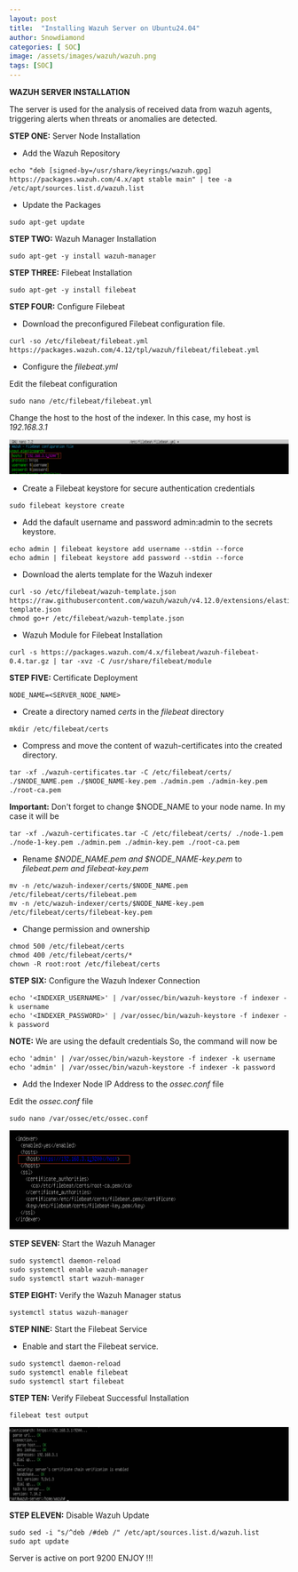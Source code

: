 ```yaml
---
layout: post
title:  "Installing Wazuh Server on Ubuntu24.04"
author: Snowdiamond
categories: [ SOC]
image: /assets/images/wazuh/wazuh.png
tags: [SOC]
---
```


**WAZUH SERVER INSTALLATION**

The server is used for the analysis of received data from wazuh agents, triggering alerts when threats or anomalies are detected.

**STEP ONE:** Server Node Installation

- Add the Wazuh Repository

```
echo "deb [signed-by=/usr/share/keyrings/wazuh.gpg] https://packages.wazuh.com/4.x/apt stable main" | tee -a /etc/apt/sources.list.d/wazuh.list
```

- Update the Packages

```
sudo apt-get update
```

**STEP TWO:** Wazuh Manager Installation

```
sudo apt-get -y install wazuh-manager
```

**STEP THREE:** Filebeat Installation

```
sudo apt-get -y install filebeat
```

**STEP FOUR:** Configure Filebeat

- Download the preconfigured Filebeat configuration file.

```
curl -so /etc/filebeat/filebeat.yml https://packages.wazuh.com/4.12/tpl/wazuh/filebeat/filebeat.yml
```
- Configure the *filebeat.yml*

Edit the filebeat configuration
```
sudo nano /etc/filebeat/filebeat.yml
```
Change the host to the host of the indexer. In this case, my host is *192.168.3.1*

!["Wazuh"](/assets/images/wazuh/filebeat-config.png)

- Create a Filebeat keystore for secure authentication credentials

```
sudo filebeat keystore create
```
- Add the dafault username and password admin:admin to the secrets keystore.

```
echo admin | filebeat keystore add username --stdin --force
echo admin | filebeat keystore add password --stdin --force
```

- Download the alerts template for the Wazuh indexer

```
curl -so /etc/filebeat/wazuh-template.json https://raw.githubusercontent.com/wazuh/wazuh/v4.12.0/extensions/elasticsearch/7.x/wazuh-template.json
chmod go+r /etc/filebeat/wazuh-template.json
```

- Wazuh Module for Filebeat Installation 

```
curl -s https://packages.wazuh.com/4.x/filebeat/wazuh-filebeat-0.4.tar.gz | tar -xvz -C /usr/share/filebeat/module
```

**STEP FIVE:** Certificate Deployment

```
NODE_NAME=<SERVER_NODE_NAME>
```
- Create a directory named *certs* in the *filebeat* directory

```
mkdir /etc/filebeat/certs
```

- Compress and move the content of wazuh-certificates into the created directory.

```
tar -xf ./wazuh-certificates.tar -C /etc/filebeat/certs/ ./$NODE_NAME.pem ./$NODE_NAME-key.pem ./admin.pem ./admin-key.pem ./root-ca.pem
```
**Important:** Don't forget to change $NODE_NAME to your node name. In my case it will be 

```
tar -xf ./wazuh-certificates.tar -C /etc/filebeat/certs/ ./node-1.pem ./node-1-key.pem ./admin.pem ./admin-key.pem ./root-ca.pem
```
- Rename *$NODE_NAME.pem and $NODE_NAME-key.pem* to *filebeat.pem and filebeat-key.pem*

```
mv -n /etc/wazuh-indexer/certs/$NODE_NAME.pem /etc/filebeat/certs/filebeat.pem
mv -n /etc/wazuh-indexer/certs/$NODE_NAME-key.pem /etc/filebeat/certs/filebeat-key.pem
```

- Change permission and ownership

```
chmod 500 /etc/filebeat/certs
chmod 400 /etc/filebeat/certs/*
chown -R root:root /etc/filebeat/certs
```

**STEP SIX:** Configure the Wazuh Indexer Connection

```
echo '<INDEXER_USERNAME>' | /var/ossec/bin/wazuh-keystore -f indexer -k username
echo '<INDEXER_PASSWORD>' | /var/ossec/bin/wazuh-keystore -f indexer -k password
```

**NOTE:** We are using the default credentials
So, the command will now be

```
echo 'admin' | /var/ossec/bin/wazuh-keystore -f indexer -k username
echo 'admin' | /var/ossec/bin/wazuh-keystore -f indexer -k password
```

- Add the Indexer Node IP Address to the *ossec.conf* file

Edit the *ossec.conf* file

```
sudo nano /var/ossec/etc/ossec.conf
```
!["wazuh"](/assets/images/wazuh/wazuh-ossec-conf.png)

**STEP SEVEN:** Start the Wazuh Manager

```
sudo systemctl daemon-reload
sudo systemctl enable wazuh-manager
sudo systemctl start wazuh-manager
```

**STEP EIGHT:** Verify the Wazuh Manager status

```
systemctl status wazuh-manager
```

**STEP NINE:** Start the Filebeat Service

- Enable and start the Filebeat service.

```
sudo systemctl daemon-reload
sudo systemctl enable filebeat
sudo systemctl start filebeat
```

**STEP TEN:** Verify Filebeat Successful Installation

```
filebeat test output
```
!["Wazuh"](/assets/images/wazuh/filebeat-confirmation.png)

**STEP ELEVEN:** Disable Wazuh Update

```
sudo sed -i "s/^deb /#deb /" /etc/apt/sources.list.d/wazuh.list
sudo apt update
```

Server is active on port 9200
ENJOY !!!